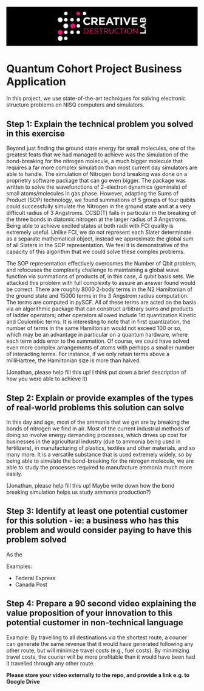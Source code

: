![CDL 2022 Cohort Project](../CDL_logo.jpg)
# Quantum Cohort Project Business Application

In this project, we use state-of-the-art techniques for solving electronic structure problems on NISQ computers and simulators.

## Step 1: Explain the technical problem you solved in this exercise

Beyond just finding the ground state energy for small molecules, one of the greatest feats that we had managed to achieve was the simulation of the bond-breaking for the nitrogen molecule, a much bigger molecule that requires a far more complex simulation than most current day simulators are able to handle. The simulation of Nitrogen bond breaking was done on a proprietry software package that can go even bigger.  The package was written to solve the wavefunctions of 2-electron dynamics (geminals) of small atoms/molecules in gas phase.  However, adapting the Sums of Product (SOP) technology, we found summations of 5 groups of four qubits could successfully simulate the Nitrogen in the ground state and at a very difficult radius of 3 Angstroms.  CCSD(T) fails in particular in the breaking of the three bonds in diatomic nitrogen at the larger radius of 3 Angstroms.  Being able to achieve excited states at both radii with FCI quality is extremely useful.  Unlike FCI, we do not represent each Slater determinate as a separate mathematical object, instead we approximate the global sum of all Slaters in the SOP representation. We feel it is demonstrative of the capacity of this algorithm that we could solve these complex problems.

The SOP representation effectively overcomes the Number of Qbit problem, and refocuses the complexity challenge to maintaining a global wave function via summations of products of, in this case, 4 qubit basis sets. We attacked this problem with full complexity to assure an answer found would be correct.  There are roughly 8000 2-body terms in the N2 Hamiltonian of the ground state and 15000 terms in the 3 Angstrom radius computation.  The terms are computed in pySCF.  All of these terms are acted on the basis via an algorithmic package that can construct arbitrary sums and products of ladder operators; other operators allowed include 1st quantization Kinetic and Coulombic terms.  It is interesting to note that in first quantization, the number of terms in the same Hamiltonian would not exceed 100 or so, which may be an advantage in particular on a quantum hardware, where each term adds error to the summation.  Of course, we could have solved even more complex arrangements of atoms with perhaps a smaller number of interacting terms.  For instance, if we only retain terms above a milliHartree, the Hamiltonian size is more than halved. 



(Jonathan, please help fill this up! I think put down a brief description of how you were able to achieve it)

## Step 2: Explain or provide examples of the types of real-world problems this solution can solve

In this day and age, most of the ammonia that we get are by breaking the bonds of nitrogen we find in air. Most of the current industrial methods of doing so involve energy demanding processes, which drives up cost for businesses in the agricultural industry (due to ammonia being used in fertilizers), in manufacturing of plastics, textiles and other materials, and so many more. It is a versatile substance that is used extremely widely, so by being able to simulate the bond-breaking for the nitrogen molecule, we are able to study the processes required to manufacture ammonia much more easily.


(Jonathan, please help fill this up! Maybe write down how the bond breaking simulation helps us study ammonia production?)

## Step 3: Identify at least one potential customer for this solution - ie: a business who has this problem and would consider paying to have this problem solved

As the

Examples: 
- Federal Express
- Canada Post

## Step 4: Prepare a 90 second video explaining the value proposition of your innovation to this potential customer in non-technical language

Example: By travelling to all destinations via the shortest route, a courier can generate the same revenue that it would have generated following any other route, but will minimize travel costs (e.g., fuel costs). By minimizing travel costs, the courier will be more profitable than it would have been had it travelled through any other route.

**Please store your video externally to the repo, and provide a link e.g. to Google Drive**
